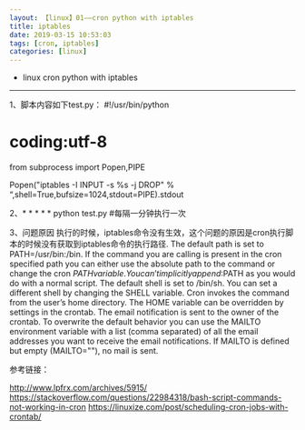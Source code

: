 ```yaml
---
layout: 【linux】01——cron python with iptables
title: iptables
date: 2019-03-15 10:53:03
tags: [cron, iptables]
categories: [linux]
---
```

- linux cron python with iptables
<!-- more -->

--------------------------------

1、脚本内容如下test.py：
#!/usr/bin/python
# coding:utf-8
from subprocess import Popen,PIPE 

Popen("iptables -I INPUT -s %s -j DROP" % “,shell=True,bufsize=1024,stdout=PIPE).stdout

2、* * * * * python test.py  #每隔一分钟执行一次

3、问题原因
执行的时候，iptables命令没有生效，这个问题的原因是cron执行脚本的时候没有获取到iptables命令的执行路径.
    The default path is set to PATH=/usr/bin:/bin. If the command you are calling is present in the cron specified path you can either use the absolute path to the command or change the cron $PATH variable. You can’t implicitly append :$PATH as you would do with a normal script.
    The default shell is set to /bin/sh. You can set a different shell by changing the SHELL variable.
    Cron invokes the command from the user’s home directory. The HOME variable can be overridden by settings in the crontab.
    The email notification is sent to the owner of the crontab. To overwrite the default behavior you can use the MAILTO environment variable with a list (comma separated) of all the email addresses you want to receive the email notifications. If MAILTO is defined but empty (MAILTO=""), no mail is sent.

参考链接：

http://www.lpfrx.com/archives/5915/
https://stackoverflow.com/questions/22984318/bash-script-commands-not-working-in-cron
https://linuxize.com/post/scheduling-cron-jobs-with-crontab/
